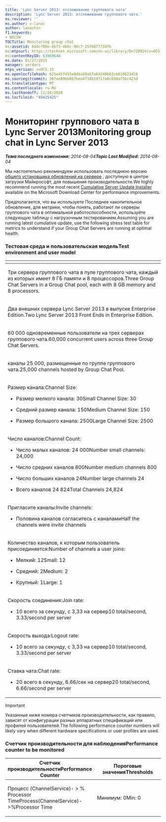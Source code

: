 ```yaml
---
title: 'Lync Server 2013: отслеживание группового чата'
description: 'Lync Server 2013: отслеживание группового чата.'
ms.reviewer: ''
ms.author: v-lanac
author: lanachin
f1.keywords:
- NOCSH
TOCTitle: Monitoring group chat
ms:assetid: bddcf0be-ebf3-46bc-90c7-2576877734fb
ms:mtpsurl: https://technet.microsoft.com/en-us/library/Dn720924(v=OCS.15)
ms:contentKeyID: 63969648
ms.date: 01/27/2015
manager: serdars
mtps_version: v=OCS.15
ms.openlocfilehash: 625e45f455e8dba50a5fa64240b62cb010623d16
ms.sourcegitcommit: 36fee89bb887bea4f18b19f17a8c69daf5bc423d
ms.translationtype: MT
ms.contentlocale: ru-RU
ms.lasthandoff: 11/26/2020
ms.locfileid: "49425425"
---
```

# <a name="monitoring-group-chat-in-lync-server-2013"></a><span data-ttu-id="7065b-103">Мониторинг группового чата в Lync Server 2013</span><span class="sxs-lookup"><span data-stu-id="7065b-103">Monitoring group chat in Lync Server 2013</span></span>

<div data-xmlns="http://www.w3.org/1999/xhtml">

<div class="topic" data-xmlns="http://www.w3.org/1999/xhtml" data-msxsl="urn:schemas-microsoft-com:xslt" data-cs="https://msdn.microsoft.com/">

<div data-asp="https://msdn2.microsoft.com/asp">



</div>

<div id="mainSection">

<div id="mainBody"><span data-ttu-id="7065b-104">

<span> </span></span><span class="sxs-lookup"><span data-stu-id="7065b-104">

<span> </span></span></span>

<span data-ttu-id="7065b-105">_**Тема последнего изменения:** 2014-08-04_</span><span class="sxs-lookup"><span data-stu-id="7065b-105">_**Topic Last Modified:** 2014-08-04_</span></span>

<span data-ttu-id="7065b-106">Мы настоятельно рекомендуем использовать последнюю версию [общего установщика обновлений на сервере](https://support.microsoft.com/kb/968802) , доступную в центре загрузки Майкрософт, для повышения производительности.</span><span class="sxs-lookup"><span data-stu-id="7065b-106">We highly recommend running the most recent [Cumulative Server Update Installer](https://support.microsoft.com/kb/968802) available on the Microsoft Download Center for performance improvements.</span></span>

<span data-ttu-id="7065b-107">Предполагается, что вы используете Последнее накопительное обновление, для метрики, чтобы понять, работают ли серверы группового чата в оптимальной работоспособности, используйте следующую таблицу с нагрузочным тестированием.</span><span class="sxs-lookup"><span data-stu-id="7065b-107">Assuming you are running latest cumulative update, use the following stress test table for metrics to understand if your Group Chat Servers are running at optimal health.</span></span>

### <a name="test-environment-and-user-model"></a><span data-ttu-id="7065b-108">Тестовая среда и пользовательская модель</span><span class="sxs-lookup"><span data-stu-id="7065b-108">Test environment and user model</span></span>

<table>
<colgroup>
<col style="width: 100%" />
</colgroup>
<thead>
<tr class="header">
<th> </th>
</tr>
</thead>
<tbody>
<tr class="odd">
<td><p><span data-ttu-id="7065b-109">Три сервера группового чата в пуле группового чата, каждый из которых имеет 8 ГБ памяти и 8 процессоров.</span><span class="sxs-lookup"><span data-stu-id="7065b-109">Three Group Chat Servers in a Group Chat pool, each with 8 GB memory and 8 processors.</span></span></p></td>
</tr>
<tr class="even">
<td><p><span data-ttu-id="7065b-110">Два внешних сервера Lync Server 2013 в выпуске Enterprise Edition.</span><span class="sxs-lookup"><span data-stu-id="7065b-110">Two Lync Server 2013 Front Ends in Enterprise Edition.</span></span></p></td>
</tr>
<tr class="odd">
<td><p><span data-ttu-id="7065b-111">60 000 одновременные пользователи на трех серверах группового чата.</span><span class="sxs-lookup"><span data-stu-id="7065b-111">60,000 concurrent users across three Group Chat Servers.</span></span></p></td>
</tr>
<tr class="even">
<td><p><span data-ttu-id="7065b-112">каналы 25 000, размещенные по группе группового чата.</span><span class="sxs-lookup"><span data-stu-id="7065b-112">25,000 channels hosted by Group Chat Pool.</span></span></p></td>
</tr>
<tr class="odd">
<td><p><span data-ttu-id="7065b-113">Размер канала:</span><span class="sxs-lookup"><span data-stu-id="7065b-113">Channel Size:</span></span></p>
<ul>
<li><p><span data-ttu-id="7065b-114">Размер мелкого канала: 30</span><span class="sxs-lookup"><span data-stu-id="7065b-114">Small Channel Size: 30</span></span></p></li>
<li><p><span data-ttu-id="7065b-115">Средний размер канала: 150</span><span class="sxs-lookup"><span data-stu-id="7065b-115">Medium Channel Size: 150</span></span></p></li>
<li><p><span data-ttu-id="7065b-116">Размер большого канала: 2500</span><span class="sxs-lookup"><span data-stu-id="7065b-116">Large Channel Size: 2500</span></span></p></li>
</ul></td>
</tr>
<tr class="even">
<td><p><span data-ttu-id="7065b-117">Число каналов:</span><span class="sxs-lookup"><span data-stu-id="7065b-117">Channel Count:</span></span></p>
<ul>
<li><p><span data-ttu-id="7065b-118">Число малых каналов: 24 000</span><span class="sxs-lookup"><span data-stu-id="7065b-118">Number small channels: 24,000</span></span></p></li>
<li><p><span data-ttu-id="7065b-119">Число средних каналов 800</span><span class="sxs-lookup"><span data-stu-id="7065b-119">Number medium channels 800</span></span></p></li>
<li><p><span data-ttu-id="7065b-120">Число больших каналов 24</span><span class="sxs-lookup"><span data-stu-id="7065b-120">Number large channels 24</span></span></p></li>
<li><p><span data-ttu-id="7065b-121">Всего каналов 24 824</span><span class="sxs-lookup"><span data-stu-id="7065b-121">Total Channels 24,824</span></span></p></li>
</ul></td>
</tr>
<tr class="odd">
<td><p><span data-ttu-id="7065b-122">Пригласите каналы:</span><span class="sxs-lookup"><span data-stu-id="7065b-122">Invite channels:</span></span></p>
<ul>
<li><p><span data-ttu-id="7065b-123">Половина каналов согласитесь с каналами</span><span class="sxs-lookup"><span data-stu-id="7065b-123">Half the channels were invite channels</span></span></p></li>
</ul></td>
</tr>
<tr class="even">
<td><p><span data-ttu-id="7065b-124">Количество каналов, к которым пользователь присоединяется:</span><span class="sxs-lookup"><span data-stu-id="7065b-124">Number of channels a user joins:</span></span></p>
<ul>
<li><p><span data-ttu-id="7065b-125">Мелкий: 12</span><span class="sxs-lookup"><span data-stu-id="7065b-125">Small: 12</span></span></p></li>
<li><p><span data-ttu-id="7065b-126">Средний: 2</span><span class="sxs-lookup"><span data-stu-id="7065b-126">Medium: 2</span></span></p></li>
<li><p><span data-ttu-id="7065b-127">Крупный: 1</span><span class="sxs-lookup"><span data-stu-id="7065b-127">Large: 1</span></span></p></li>
</ul></td>
</tr>
<tr class="odd">
<td><p><span data-ttu-id="7065b-128">Скорость соединения:</span><span class="sxs-lookup"><span data-stu-id="7065b-128">Join rate:</span></span></p>
<ul>
<li><p><span data-ttu-id="7065b-129">10 всего за секунду, с 3,33 на сервер</span><span class="sxs-lookup"><span data-stu-id="7065b-129">10 total/second, 3.33/second per server</span></span></p></li>
</ul></td>
</tr>
<tr class="even">
<td><p><span data-ttu-id="7065b-130">Скорость выхода:</span><span class="sxs-lookup"><span data-stu-id="7065b-130">Logout rate:</span></span></p>
<ul>
<li><p><span data-ttu-id="7065b-131">10 всего за секунду, с 3,33 на сервер</span><span class="sxs-lookup"><span data-stu-id="7065b-131">10 total/second, 3.33/second per server</span></span></p></li>
</ul></td>
</tr>
<tr class="odd">
<td><p><span data-ttu-id="7065b-132">Ставка чата:</span><span class="sxs-lookup"><span data-stu-id="7065b-132">Chat rate:</span></span></p>
<ul>
<li><p><span data-ttu-id="7065b-133">20 всего в секунду, 6.66/сек на сервер</span><span class="sxs-lookup"><span data-stu-id="7065b-133">20 total/second, 6.66/second per server</span></span></p></li>
</ul></td>
</tr>
</tbody>
</table>


<div>


> [!IMPORTANT]  
> <span data-ttu-id="7065b-134">Указанные ниже номера счетчиков производительности, как правило, зависят от конфигурации разных аппаратных спецификаций или профилей пользователей.</span><span class="sxs-lookup"><span data-stu-id="7065b-134">The following performance counter numbers will likely vary when different hardware specifications or user profiles are used.</span></span>



</div>

### <a name="performance-counter-to-be-monitored"></a><span data-ttu-id="7065b-135">Счетчик производительности для наблюдения</span><span class="sxs-lookup"><span data-stu-id="7065b-135">Performance counter to be monitored</span></span>

<table>
<colgroup>
<col style="width: 50%" />
<col style="width: 50%" />
</colgroup>
<thead>
<tr class="header">
<th><span data-ttu-id="7065b-136">Счетчик производительности</span><span class="sxs-lookup"><span data-stu-id="7065b-136">Performance Counter</span></span></th>
<th><span data-ttu-id="7065b-137">Пороговые значения</span><span class="sxs-lookup"><span data-stu-id="7065b-137">Thresholds</span></span></th>
</tr>
</thead>
<tbody>
<tr class="odd">
<td><p><span data-ttu-id="7065b-138">Процесс (ChannelService)- &gt; % Processor Time</span><span class="sxs-lookup"><span data-stu-id="7065b-138">Process(ChannelService)-&gt;%Processor Time</span></span></p></td>
<td><p><span data-ttu-id="7065b-139">Минимум: 0</span><span class="sxs-lookup"><span data-stu-id="7065b-139">Min: 0</span></span></p></td>
</tr>
</tbody>
</table><span data-ttu-id="7065b-140">


</div>

<span> </span>

</div>

</div>

</span><span class="sxs-lookup"><span data-stu-id="7065b-140">


</div>

<span> </span>

</div>

</div>

</span></span></div>


